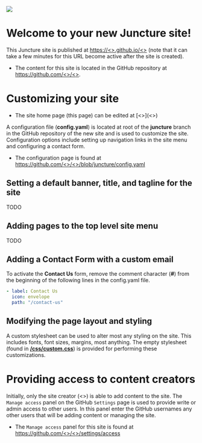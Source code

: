 <a href="https://juncture-digital.org"><img src="https://gitcdn.link/cdn/jstor-labs/juncture/main/images/ve-button.png"></a>

<param ve-config title="Page Title" author="<<display-name>>">

# Welcome to your new Juncture site!

This Juncture site is published at [https://<<acct>>.github.io/<<repo>>](https://<<acct>>.github.io/<<repo>>) (note that it can take a few minutes for this URL become active after the site is created).
- The content for this site is located in the GitHub repository at [https://github.com/<<acct>>/<<repo>>](https://github.com/<<acct>>/<<repo>>).

# Customizing your site

- The site home page (this page) can be edited at [<<edit-url>>](<<edit-url>>)

A configuration file (**config.yaml**) is located at root of the **juncture** branch in the GitHub repository of the new site and is used to customize the site.  Configuration options include setting up navigation links in the site menu and configuring a contact form.
- The configuration page is found at [https://github.com/<<acct>>/<<repo>>/blob/juncture/config.yaml](https://github.com/<<acct>>/<<repo>>/blob/juncture/config.yaml)

## Setting a default banner, title, and tagline for the site

TODO

## Adding pages to the top level site menu

TODO

## Adding a Contact Form with a custom email

To activate the **Contact Us** form, remove the comment character (**#**) from the beginning of the following lines in the config.yaml file.

```yaml
- label: Contact Us
  icon: envelope
  path: "/contact-us"
```

## Modifying the page layout and styling

A custom stylesheet can be used to alter most any styling on the site.  This includes fonts, font sizes, margins, most anything.  The empty stylesheet (found in **[/css/custom.css](https://github.com/<<acct>>/<<repo>>/blob/main/css/custom.css)**) is provided for performing these customizations.

# Providing access to content creators

Initially, only the site creator (<<acct>>) is able to add content to the site.  The `Manage access` panel on the GitHub `Settings` page is used to provide write or admin access to other users.  In this panel enter the GitHub usernames any other users that will be adding content or managing the site.
- The `Manage access` panel for this site is found at [https://github.com/<<acct>>/<<repo>>/settings/access](https://github.com/<<acct>>/<<repo>>/settings/access)